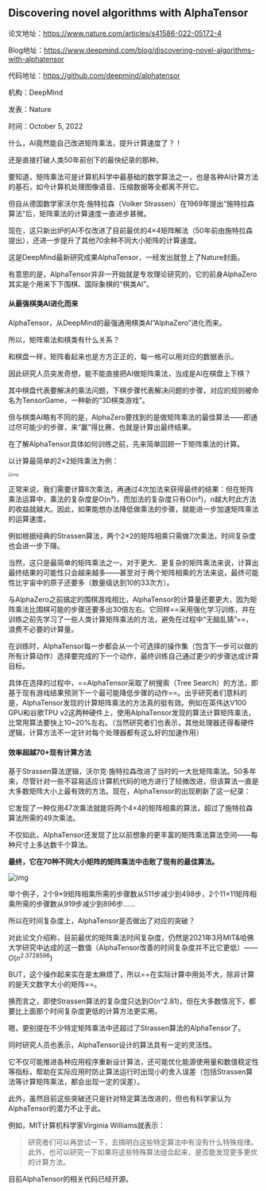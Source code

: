 ## Discovering novel algorithms with AlphaTensor

论文地址：https://www.nature.com/articles/s41586-022-05172-4

Blog地址：https://www.deepmind.com/blog/discovering-novel-algorithms-with-alphatensor

代码地址：https://github.com/deepmind/alphatensor

机构：DeepMind

发表：Nature

时间：October 5, 2022



什么，AI竟然能自己改进矩阵乘法，提升计算速度了？！

还是直接打破人类50年前创下的最快纪录的那种。

要知道，矩阵乘法可是计算机科学中最基础的数学算法之一，也是各种AI计算方法的基石，如今计算机处理图像语音、压缩数据等全都离不开它。

但自从德国数学家沃尔克·施特拉森（Volker Strassen）在1969年提出“施特拉森算法”后，矩阵乘法的计算速度一直进步甚微。

现在，这只新出炉的AI不仅改进了目前最优的4×4矩阵解法（50年前由施特拉森提出），还进一步提升了其他70余种不同大小矩阵的计算速度。

这是DeepMind最新研究成果AlphaTensor，一经发出就登上了Nature封面。

有意思的是，AlphaTensor并非一开始就是专攻理论研究的，它的前身AlphaZero其实是个用来下下围棋、国际象棋的“棋类AI”。

#### 从最强棋类AI进化而来

AlphaTensor，从DeepMind的最强通用棋类AI“AlphaZero”进化而来。

所以，矩阵乘法和棋类有什么关系？

和棋盘一样，矩阵看起来也是方方正正的，每一格可以用对应的数据表示。

因此研究人员突发奇想，能不能直接把AI做矩阵乘法，当成是AI在棋盘上下棋？

其中棋盘代表要解决的乘法问题，下棋步骤代表解决问题的步骤，对应的规则被命名为TensorGame，一种新的“3D棋类游戏”。

但与棋类AI略有不同的是，AlphaZero要找到的是做矩阵乘法的最佳算法——即通过尽可能少的步骤，来“赢”得比赛，也就是计算出最终结果。

在了解AlphaTensor具体如何训练之前，先来简单回顾一下矩阵乘法的计算。

以计算最简单的2×2矩阵乘法为例：

<img src="D:\Notes\raw_images\633c31b82381e038cc3a90ea_633c1d0f5ed3f701034748c5_MM_Fig2.svg" alt="img" style="zoom: 50%;" />

正常来说，我们需要计算8次乘法，再通过4次加法来获得最终的结果：但在矩阵乘法运算中，乘法的复杂度是O(n³)，而加法的复杂度只有O(n²)，n越大时此方法的收益就越大。因此，如果能想办法降低做乘法的步骤，就能进一步加速矩阵乘法的运算速度。

例如根据经典的Strassen算法，两个2×2的矩阵相乘只需做7次乘法，时间复杂度也会进一步下降。

当然，这只是最简单的矩阵乘法之一。对于更大、更复杂的矩阵乘法来说，计算出最终结果的可能性只会越来越多——甚至对于两个矩阵相乘的方法来说，最终可能性比宇宙中的原子还要多（数量级达到10的33次方）。

与AlphaZero之前搞定的围棋游戏相比，AlphaTensor的计算量还要更大，因为矩阵乘法比围棋可能的步骤还要多出30倍左右。它同样==采用强化学习训练，并在训练之前先学习了一些人类计算矩阵乘法的方法，避免在过程中“无脑乱猜”==，浪费不必要的计算量。

在训练时，AlphaTensor每一步都会从一个可选择的操作集（包含下一步可以做的所有计算动作）选择要完成的下一个动作，最终训练自己通过更少的步骤达成计算目标。

具体在选择的过程中，==AlphaTensor采取了树搜索（Tree Search）的方法，即基于现有游戏结果预测下一个最可能降低步骤的动作==。出乎研究者们意料的是，AlphaTensor发现的计算矩阵乘法的方法真的挺有效。例如在英伟达V100 GPU和谷歌TPU v2这两种硬件上，使用AlphaTensor发现的算法计算矩阵乘法，比常用算法要快上10~20%左右。（当然研究者们也表示，其他处理器还得看硬件逻辑，计算方法不一定针对每个处理器都有这么好的加速作用）

#### 效率超越70+现有计算方法

基于Strassen算法逻辑，沃尔克·施特拉森改进了当时的一大批矩阵乘法。50多年来，尽管针对一些不容易适应计算机代码的地方进行了轻微改进，但该算法一直是大多数矩阵大小上最有效的方法。现在，AlphaTensor的出现刷新了这一纪录：

它发现了一种仅用47次乘法就能将两个4×4的矩阵相乘的算法，超过了施特拉森算法所需的49次乘法。

不仅如此，AlphaTensor还发现了比以前想象的更丰富的矩阵乘法算法空间——每种尺寸上多达数千个算法。

**最终，它在70种不同大小矩阵的矩阵乘法中击败了现有的最佳算法。**

![img](D:\Notes\raw_images\v2-73b3cb476cf772acb4f3c1290af2d4e2_720w.webp)

举个例子，2个9×9矩阵相乘所需的步骤数从511步减少到498步，2个11×11矩阵相乘所需的步骤数从919步减少到896步……

所以在时间复杂度上，AlphaTensor是否做出了对应的突破？

对此论文介绍称，目前最优的矩阵乘法时间复杂度，仍然是2021年3月MIT&哈佛大学研究中达成的这一数值（AlphaTensor改善的时间复杂度并不比它更低）—— $O(n^{2.3728596})$

BUT，这个操作起来实在是太麻烦了，所以==在实际计算中用处不大，除非计算的是天文数字大小的矩阵==。

换而言之，即使Strassen算法的复杂度只达到O(n^2.81)，但在大多数情况下，都要比上面那个时间复杂度更低的计算方法更实用。

嗯，更别提在不少特定矩阵乘法中还超过了Strassen算法的AlphaTensor了。

同时研究人员也表示，AlphaTensor设计的算法具有一定的灵活性。

它不仅可能推进各种应用程序重新设计算法，还可能优化能源使用量和数值稳定性等指标，帮助在实际应用时防止算法运行时出现小的舍入误差（包括Strassen算法等计算矩阵乘法，都会出现一定的误差）。

此外，虽然目前这些突破还只是针对特定算法改进的，但也有科学家认为AlphaTensor的潜力不止于此。

例如，MIT计算机科学家Virginia Williams就表示：

> 研究者们可以再尝试一下，去搞明白这些特定算法中有没有什么特殊规律。此外，也可以研究一下如果将这些特殊算法组合起来，是否能发现更多更优的计算方法。

目前AlphaTensor的相关代码已经开源。